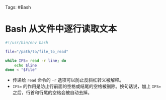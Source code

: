 Tags: #Bash 

# Bash 从文件中逐行读取文本

```bash
#!/usr/bin/env bash

file="/path/to/file_to_read"

while IFS= read -r line; do
	echo $line
done < "$file"
```

- 传递给 `read` 命令的 `-r` 选项可以防止反斜杠转义被解释。
- `IFS=` 的作用是防止行前面的空格或结尾的空格被删除。换句话说，加上 `IFS=` 之后，行首和行尾的空格会被自动去掉。